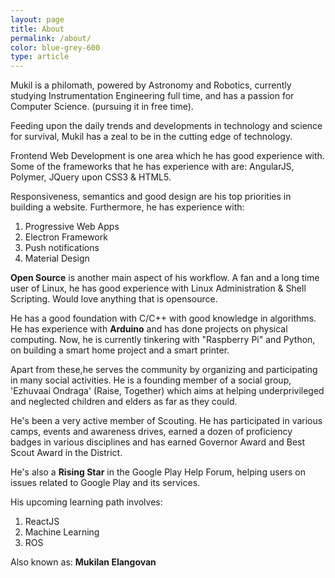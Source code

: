```yaml
---
layout: page
title: About
permalink: /about/
color: blue-grey-600
type: article
---
```



Mukil is a philomath, powered by Astronomy and Robotics, currently studying Instrumentation Engineering full time, and has a passion for Computer Science. (pursuing it in free time).


Feeding upon the daily trends and developments in technology and science for survival, Mukil has a zeal to be in the cutting edge of technology.


Frontend Web Development is one area which he has good experience with. Some of the frameworks that he has experience with are: AngularJS, Polymer, JQuery upon CSS3 & HTML5.


Responsiveness, semantics and good design are his top priorities in building a website. 
Furthermore, he has experience with:

1. Progressive Web Apps
2. Electron Framework
3. Push notifications
4. Material Design


**Open Source** is another main aspect of his workflow. A fan and a long time user of Linux, he has good experience with Linux Administration & Shell Scripting. Would love anything that is opensource. 


He has a good foundation with C/C++ with good knowledge in algorithms.
He has experience with __Arduino__ and has done projects on physical computing.
Now, he is currently tinkering with "Raspberry Pi" and Python, on building a smart home project and a smart printer.


Apart from these,he serves the community by organizing and participating in many social activities. He is a founding member of a social group, 'Ezhuvaai Ondraga' (Raise, Together) which aims at helping underprivileged and  neglected children and elders as far as they could. 


He's been a very active member of Scouting. He has participated in various camps, events and awareness drives, earned a dozen of proficiency badges in various disciplines and has earned Governor Award and Best Scout Award in the District. 


He's also a __Rising Star__ in the Google Play Help Forum, helping users on issues related to Google Play and its services. 


His upcoming learning path involves:

1. ReactJS
2. Machine Learning
3. ROS


Also known as: **Mukilan Elangovan**
